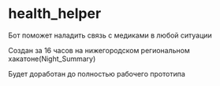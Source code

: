 # health_helper
Бот поможет наладить связь с медиками в любой ситуации

Создан за 16 часов на нижегородском региональном хакатоне(Night_Summary)

Будет доработан до полностью рабочего прототипа
